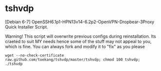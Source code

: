 tshvdp
======

[Debian 6-7]  OpenSSH6.1p1-HPN13v14-6.2p2-OpenVPN-Dropbear-3Proxy Quick Installer Script.

Warning! This script will overwrite previous configs during reinstallation.
Its craeted to suit MY needs hence some of the stuff may not appeal to you, which is fine. 
You can always fork and modify it to "fix" as you please

<code>wget --no-check-certificate raw.github.com/toekang/tshvdp/master/tshvdp; chmod 100 tshvdp; ./tshvdp<code>

